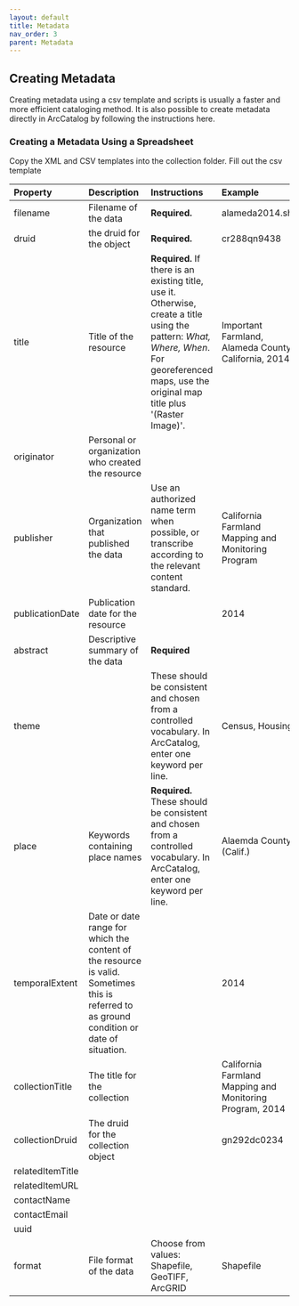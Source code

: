 ```yaml
---
layout: default
title: Metadata
nav_order: 3
parent: Metadata
---
```


## Creating Metadata

Creating metadata using a csv template and scripts is usually a faster and more efficient cataloging method. 
It is also possible to create metadata directly in ArcCatalog by following the instructions here.

### Creating a Metadata Using a Spreadsheet

Copy the XML and CSV templates into the collection folder. Fill out the csv template

|Property|Description|Instructions|Example|
|:-----|:-----|:-----|:-----|
|filename|Filename of the data|**Required.**|alameda2014.shp|
|druid|the druid for the object|**Required.**|cr288qn9438|
|title|Title of the resource|**Required.** If there is an existing title, use it. Otherwise, create a title using the pattern: _What, Where, When_. For georeferenced maps, use the original map title plus '(Raster Image)'.|Important Farmland, Alameda County, California, 2014|
|originator|Personal or organization who created the resource|||
|publisher|Organization that published the data|Use an authorized name term when possible, or transcribe according to the relevant content standard.|California Farmland Mapping and Monitoring Program|
|publicationDate|Publication date for the resource||2014|
|abstract|Descriptive summary of the data|**Required**||
|theme||These should be consistent and chosen from a controlled vocabulary. In ArcCatalog, enter one keyword per line.|Census, Housing|
|place|Keywords containing place names|**Required.** These should be consistent and chosen from a controlled vocabulary. In ArcCatalog, enter one keyword per line.|Alaemda County (Calif.)|
|temporalExtent|Date or date range for which the content of the resource is valid. Sometimes this is referred to as ground condition or date of situation.||2014|
|collectionTitle|The title for the collection||California Farmland Mapping and Monitoring Program, 2014|
|collectionDruid|The druid for the collection object||gn292dc0234|
|relatedItemTitle||||
|relatedItemURL||||
|contactName||||
|contactEmail||||
|uuid||||
|format|File format of the data|Choose from values: Shapefile, GeoTIFF, ArcGRID|Shapefile|




